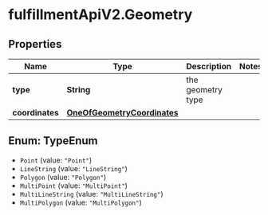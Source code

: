 # fulfillmentApiV2.Geometry

## Properties
Name | Type | Description | Notes
------------ | ------------- | ------------- | -------------
**type** | **String** | the geometry type | 
**coordinates** | [**OneOfGeometryCoordinates**](OneOfGeometryCoordinates.md) |  | 

<a name="TypeEnum"></a>
## Enum: TypeEnum

* `Point` (value: `"Point"`)
* `LineString` (value: `"LineString"`)
* `Polygon` (value: `"Polygon"`)
* `MultiPoint` (value: `"MultiPoint"`)
* `MultiLineString` (value: `"MultiLineString"`)
* `MultiPolygon` (value: `"MultiPolygon"`)

